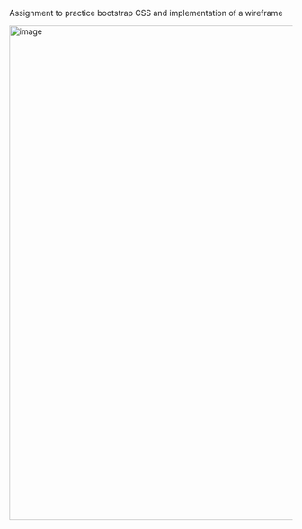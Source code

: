 Assignment to practice bootstrap CSS and implementation of a wireframe

<img width="1675" height="881" alt="image" src="https://github.com/user-attachments/assets/36fabc9a-7ec1-49f0-aa2c-365919a11659" />

